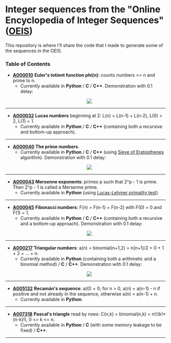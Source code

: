 # Integer sequences from the "Online Encyclopedia of Integer Sequences" ([OEIS](https://oeis.org/))

This repository is where I'll share the code that I made to generate some of the sequences in the OEIS.

### Table of Contents
+ **[A000010](https://oeis.org/A000010)** **Euler's totient function phi(n)**: counts numbers <= n and prime to n.
  - Currently available in **Python** / **C** / **C++**. Demonstration with 0.1 delay: 
  <p align="center">
    <img src="https://media.giphy.com/media/LRZWOzi1JKhYd9V4KP/giphy.gif">
  </p>

---

+ **[A000032](https://oeis.org/A000032)** **Lucas numbers** beginning at 2: L(n) = L(n-1) + L(n-2), L(0) = 2, L(1) = 1.
   - Currently available in **Python** / **C** / **C++** (containing both a recursive and bottom-up approach).

---

+ **[A000040](https://oeis.org/A000040)** **The prime numbers**.
  - Currently available in **Python** / **C** / **C++** (using [Sieve of Eratosthenes](https://en.wikipedia.org/wiki/Sieve_of_Eratosthenes) algorithm). Demonstration with 0.1 delay:
  <p align="center">
    <img src="https://media.giphy.com/media/RgzKjn78GsdWGenYt8/giphy.gif">
  </p>
  
---

+ **[A000043](https://oeis.org/A000043)** **Mersenne exponents**: primes p such that 2^p - 1 is prime. Then 2^p - 1 is called a Mersenne prime.
   - Currently available in **Python** (using [Lucas-Lehmer primality test](https://en.wikipedia.org/wiki/Lucas%E2%80%93Lehmer_primality_test)).

---

+ **[A000045](https://oeis.org/A000045)** **Fibonacci numbers**: F(n) = F(n-1) + F(n-2) with F(0) = 0 and F(1) = 1.
  - Currently available in **Python** / **C** / **C++** (containing both a recursive and a bottom-up approach). Demonstration with 0.1 delay:
  <p align="center">
    <img src="https://media.giphy.com/media/UpDraH9RuxjXyz5qy4/giphy.gif">
  </p>
  
---

+ **[A000217](https://oeis.org/A000217)** **Triangular numbers**: a(n) = binomial(n+1,2) = n(n+1)/2 = 0 + 1 + 2 + ... + n.
  - Currently available in **Python** (containing both a arithmetic and a binomial method) / **C** / **C++**. Demonstration with 0.1 delay:
  <p align="center">
    <img src="https://media.giphy.com/media/dVbo5vn5ktHLJig3nu/giphy.gif">
  </p>

---

+ **[A005132](https://oeis.org/A005132)** **Recamán's sequence**: a(0) = 0; for n > 0, a(n) = a(n-1) - n if positive and not already in the sequence, otherwise a(n) = a(n-1) + n.
   - Currently available in **Python**.
  
---

+ **[A007318](https://oeis.org/A007318)** **Pascal's triangle** read by rows: C(n,k) = binomial(n,k) = n!/(k!*(n-k)!), 0 <= k <= n.
  - Currently available in **Python** / **C** (with some memory leakage to be fixed) / **C++**.

---
